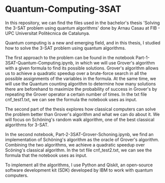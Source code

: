 # Quantum-Computing-3SAT

In this repository, we can find the files used in the bachelor's thesis 'Solving the 3-SAT problem using quantum algorithms' done by Arnau Casau at FIB - UPC Universitat Politècnica de Catalunya.

Quantum computing is a new and emerging field, and in this thesis, I studied how to solve the 3-SAT problem using quantum algorithms.

The first approach to the problem can be found in the notebook Part-1-3SAT-Quantum-Computing.ipynb, in which we will use Grover's algorithm with a given formula to find its possible solutions. Grover's algorithm allows us to achieve a quadratic speedup over a brute-force search in all the possible assignments of the variables in the formula. At the same time, we will use the Quantum counting algorithm to determine how many solutions there are beforehand to maximize the probability of success in Grover's by repeating the Grover operator a certain number of times. In the txt file cnf_test1.txt, we can see the formula the notebook uses as input.

The second part of the thesis explores how classical computers can solve the problem better than Grover's algorithm and what we can do about it. We will focus on Schöning's random walk algorithm, one of the best classical algorithms for 3-SAT. 

In the second notebook, Part-2-3SAT-Grover-Schoning.ipynb, we find an implementation of Schöning's algorithm as the oracle of Grover's algorithm. Combining the two algorithms, we achieve a quadratic speedup over Scöning's classical algorithm. In the txt file cnf_test2.txt, we can see the formula that the notebook uses as input.

To implement all the algorithms, I use Python and Qiskit, an open-source software development kit (SDK) developed by IBM to work with quantum computers.

